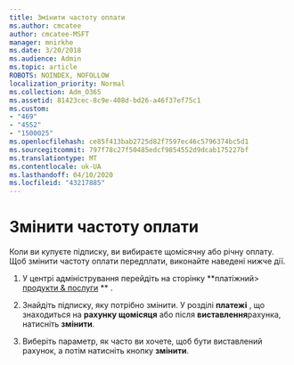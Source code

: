 ```yaml
---
title: Змінити частоту оплати
ms.author: cmcatee
author: cmcatee-MSFT
manager: mnirkhe
ms.date: 3/20/2018
ms.audience: Admin
ms.topic: article
ROBOTS: NOINDEX, NOFOLLOW
localization_priority: Normal
ms.collection: Adm_O365
ms.assetid: 81423cec-8c9e-408d-bd26-a46f37ef75c1
ms.custom:
- "469"
- "4552"
- "1500025"
ms.openlocfilehash: ce85f413bab2725d82f7597ec46c5796374bc5d1
ms.sourcegitcommit: 797f78c27f50485edcf9854552d9dcab175227bf
ms.translationtype: MT
ms.contentlocale: uk-UA
ms.lasthandoff: 04/10/2020
ms.locfileid: "43217885"
---
```

# <a name="change-how-often-you-pay"></a>Змінити частоту оплати

Коли ви купуєте підписку, ви вибираєте щомісячну або річну оплату. Щоб змінити частоту оплати передплати, виконайте наведені нижче дії.

1. У центрі адміністрування перейдіть на сторінку **платіжний> [продукти & послуги](https://go.microsoft.com/fwlink/p/?linkid=842054) ** .

2. Знайдіть підписку, яку потрібно змінити. У розділі **платежі** , що знаходиться на **рахунку щомісяця** або після **виставлення**рахунка, натисніть **змінити**.

3. Виберіть параметр, як часто ви хочете, щоб бути виставлений рахунок, а потім натисніть кнопку **змінити**.
